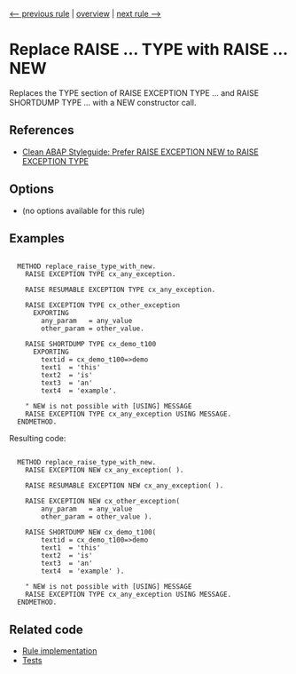 [<-- previous rule](CreateObjectRule.md) | [overview](../rules.md) | [next rule -->](AddToEtcRule.md)

# Replace RAISE ... TYPE with RAISE ... NEW

Replaces the TYPE section of RAISE EXCEPTION TYPE ... and RAISE SHORTDUMP TYPE ... with a NEW constructor call.

## References

* [Clean ABAP Styleguide: Prefer RAISE EXCEPTION NEW to RAISE EXCEPTION TYPE](https://github.com/SAP/styleguides/blob/main/clean-abap/CleanABAP.md#prefer-raise-exception-new-to-raise-exception-type)

## Options

* \(no options available for this rule\)

## Examples


```ABAP

  METHOD replace_raise_type_with_new.
    RAISE EXCEPTION TYPE cx_any_exception.

    RAISE RESUMABLE EXCEPTION TYPE cx_any_exception.

    RAISE EXCEPTION TYPE cx_other_exception
      EXPORTING
        any_param   = any_value
        other_param = other_value.

    RAISE SHORTDUMP TYPE cx_demo_t100
      EXPORTING
        textid = cx_demo_t100=>demo
        text1  = 'this'
        text2  = 'is'
        text3  = 'an'
        text4  = 'example'.

    " NEW is not possible with [USING] MESSAGE
    RAISE EXCEPTION TYPE cx_any_exception USING MESSAGE.
  ENDMETHOD.
```

Resulting code:

```ABAP

  METHOD replace_raise_type_with_new.
    RAISE EXCEPTION NEW cx_any_exception( ).

    RAISE RESUMABLE EXCEPTION NEW cx_any_exception( ).

    RAISE EXCEPTION NEW cx_other_exception(
        any_param   = any_value
        other_param = other_value ).

    RAISE SHORTDUMP NEW cx_demo_t100(
        textid = cx_demo_t100=>demo
        text1  = 'this'
        text2  = 'is'
        text3  = 'an'
        text4  = 'example' ).

    " NEW is not possible with [USING] MESSAGE
    RAISE EXCEPTION TYPE cx_any_exception USING MESSAGE.
  ENDMETHOD.
```

## Related code

* [Rule implementation](../../com.sap.adt.abapcleaner/src/com/sap/adt/abapcleaner/rules/commands/RaiseTypeRule.java)
* [Tests](../../test/com.sap.adt.abapcleaner.test/src/com/sap/adt/abapcleaner/rules/commands/RaiseTypeTest.java)

